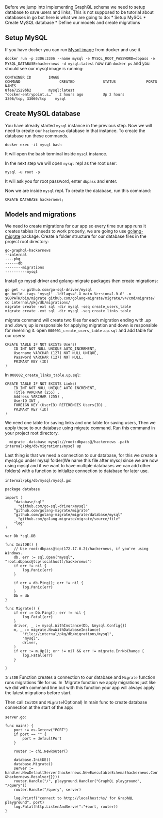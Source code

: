 Before we jump into implementing GraphQL schema we need to setup database to save users and links, This is not supposed to be tutorial about databases in go but here is what we are going to do: \* Setup MySQL \* Create MySQL database \* Define our models and create migrations

## Setup MySQL <span id="setup-mysql"></span>

If you have docker you can run [Mysql image](https://hub.docker.com/_/mysql) from docker and use it.

`docker run -p 3306:3306 --name mysql -e MYSQL_ROOT_PASSWORD=dbpass -e MYSQL_DATABASE=hackernews -d mysql:latest` now run `docker ps` and you should see our mysql image is running:

    CONTAINER ID        IMAGE                                                               COMMAND                  CREATED             STATUS              PORTS                  NAMES
    8fea71529bb2        mysql:latest                                                        "docker-entrypoint.s…"   2 hours ago         Up 2 hours          3306/tcp, 33060/tcp    mysql

## Create MySQL database <span id="create-mysql-database"></span>

You have already started `mysql` instance in the previous step. Now we will need to create our `hackernews` database in that instance. To create the database run these commands.

`docker exec -it mysql bash`

It will open the bash terminal inside `mysql` instance.

In the next step we will open `mysql` repl as the root user:

`mysql -u root -p`

It will ask you for root password, enter `dbpass` and enter.

Now we are inside `mysql` repl. To create the database, run this command:

`CREATE DATABASE hackernews;`

## Models and migrations <span id="models-and-migrations"></span>

We need to create migrations for our app so every time our app runs it creates tables it needs to work properly, we are going to use [golang-migrate](https://github.com/golang-migrate/migrate) package. Create a folder structure for our database files in the project root directory:

    go-graphql-hackernews
    --internal
    ----pkg
    ------db
    --------migrations
    ----------mysql

Install go mysql driver and golang-migrate packages then create migrations:

    go get -u github.com/go-sql-driver/mysql
    go build -tags 'mysql' -ldflags="-X main.Version=1.0.0" -o $GOPATH/bin/migrate github.com/golang-migrate/migrate/v4/cmd/migrate/
    cd internal/pkg/db/migrations/
    migrate create -ext sql -dir mysql -seq create_users_table
    migrate create -ext sql -dir mysql -seq create_links_table

migrate command will create two files for each migration ending with .up and .down; up is responsible for applying migration and down is responsible for reversing it. open `000001_create_users_table.up.sql` and add table for our users:

    CREATE TABLE IF NOT EXISTS Users(
        ID INT NOT NULL UNIQUE AUTO_INCREMENT,
        Username VARCHAR (127) NOT NULL UNIQUE,
        Password VARCHAR (127) NOT NULL,
        PRIMARY KEY (ID)
    )

in `000002_create_links_table.up.sql`:

    CREATE TABLE IF NOT EXISTS Links(
        ID INT NOT NULL UNIQUE AUTO_INCREMENT,
        Title VARCHAR (255) ,
        Address VARCHAR (255) ,
        UserID INT ,
        FOREIGN KEY (UserID) REFERENCES Users(ID) ,
        PRIMARY KEY (ID)
    )

We need one table for saving links and one table for saving users, Then we apply these to our database using migrate command. Run this command in your project root directory.

      migrate -database mysql://root:dbpass@/hackernews -path internal/pkg/db/migrations/mysql up

Last thing is that we need a connection to our database, for this we create a mysql.go under mysql folder(We name this file after mysql since we are now using mysql and if we want to have multiple databases we can add other folders) with a function to initialize connection to database for later use.

`internal/pkg/db/mysql/mysql.go`:

    package database

    import (
        "database/sql"
        _ "github.com/go-sql-driver/mysql"
        "github.com/golang-migrate/migrate"
        "github.com/golang-migrate/migrate/database/mysql"
        _ "github.com/golang-migrate/migrate/source/file"
        "log"
    )

    var Db *sql.DB

    func InitDB() {
        // Use root:dbpass@tcp(172.17.0.2)/hackernews, if you're using Windows.
        db, err := sql.Open("mysql", "root:dbpass@tcp(localhost)/hackernews")
        if err != nil {
            log.Panic(err)
        }

        if err = db.Ping(); err != nil {
            log.Panic(err)
        }
        Db = db
    }

    func Migrate() {
        if err := Db.Ping(); err != nil {
            log.Fatal(err)
        }
        driver, _ := mysql.WithInstance(Db, &mysql.Config{})
        m, _ := migrate.NewWithDatabaseInstance(
            "file://internal/pkg/db/migrations/mysql",
            "mysql",
            driver,
        )
        if err := m.Up(); err != nil && err != migrate.ErrNoChange {
            log.Fatal(err)
        }

    }

`InitDB` Function creates a connection to our database and `Migrate` function runs migrations file for us. In \`Migrate function we apply migrations just like we did with command line but with this function your app will always apply the latest migrations before start.

Then call `InitDB` and `Migrate`(Optional) In main func to create database connection at the start of the app:

`server.go`:

    func main() {
        port := os.Getenv("PORT")
        if port == "" {
            port = defaultPort
        }

        router := chi.NewRouter()

        database.InitDB()
        database.Migrate()
        server := handler.NewDefaultServer(hackernews.NewExecutableSchema(hackernews.Config{Resolvers: &hackernews.Resolver{}}))
        router.Handle("/", playground.Handler("GraphQL playground", "/query"))
        router.Handle("/query", server)

        log.Printf("connect to http://localhost:%s/ for GraphQL playground", port)
        log.Fatal(http.ListenAndServe(":"+port, router))
    }
